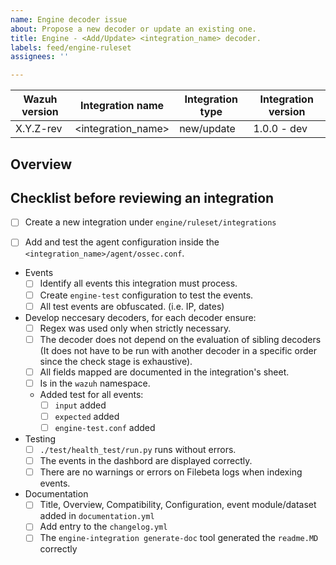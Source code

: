 ```yaml
---
name: Engine decoder issue
about: Propose a new decoder or update an existing one.
title: Engine - <Add/Update> <integration_name> decoder.
labels: feed/engine-ruleset
assignees: ''

---
```


| Wazuh version |  Integration name  | Integration type | Integration version |
|---------------|--------------------|------------------|---------------------|
|   X.Y.Z-rev   | <integration_name> | new/update       | 1.0.0 - dev         |


## Overview

<!--
  Describe the integration in a few words.
-->


## Checklist before reviewing an integration
<!--
Make sure you meet all the checks before requesting a review.
-->
- [ ] Create a new integration under `engine/ruleset/integrations`
<!--
  ```bash
  engine-integration create <integration_name>
  ```
-->
- [ ] Add and test the agent configuration inside the `<integration_name>/agent/ossec.conf`.
- Events
    - [ ] Identify all events this integration must process.
    - [ ] Create `engine-test` configuration to test the events.
    - [ ] All test events are obfuscated. (i.e. IP, dates)
- Develop neccesary decoders, for each decoder ensure:
    - [ ] Regex was used only when strictly necessary.
    - [ ] The decoder does not depend on the evaluation of sibling decoders (It does not have to be run with another decoder in a specific order since the check stage is exhaustive).
    - [ ] All fields mapped are documented in the integration's sheet.
    <!--
    under file `<integration_name>/decoder_fields` in https://drive.google.com/drive/folders/1OYbSX65hIis8FKQmw75NseKoBoXv-neb?usp=sharing
    -->
    - [ ] Is in the `wazuh` namespace.
    - Added test for all events:
        - [ ] `input` added
        - [ ] `expected` added
        - [ ] `engine-test.conf` added
- Testing
    - [ ] `./test/health_test/run.py` runs without errors.
    - [ ] The events in the dashbord are displayed correctly.
    - [ ] There are no warnings or errors on Filebeta logs when indexing events.
        <!--
            Execute before running the test:
            - tail -f `/var/log/filebeat/filebeat`
        -->
- Documentation
    - [ ] Title, Overview, Compatibility, Configuration, event module/dataset added in `documentation.yml`
    - [ ] Add entry to the `changelog.yml`
    - [ ] The `engine-integration generate-doc` tool generated the `readme.MD` correctly
